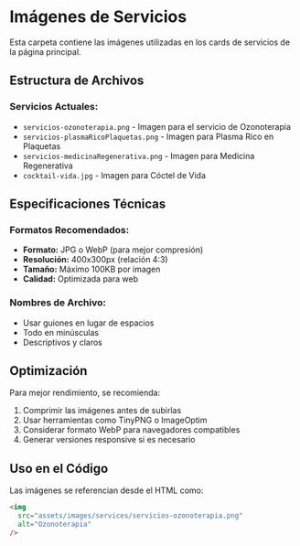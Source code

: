 # Imágenes de Servicios

Esta carpeta contiene las imágenes utilizadas en los cards de servicios de la página principal.

## Estructura de Archivos

### Servicios Actuales:

- `servicios-ozonoterapia.png` - Imagen para el servicio de Ozonoterapia
- `servicios-plasmaRicoPlaquetas.png` - Imagen para Plasma Rico en Plaquetas
- `servicios-medicinaRegenerativa.png` - Imagen para Medicina Regenerativa
- `cocktail-vida.jpg` - Imagen para Cóctel de Vida

## Especificaciones Técnicas

### Formatos Recomendados:

- **Formato:** JPG o WebP (para mejor compresión)
- **Resolución:** 400x300px (relación 4:3)
- **Tamaño:** Máximo 100KB por imagen
- **Calidad:** Optimizada para web

### Nombres de Archivo:

- Usar guiones en lugar de espacios
- Todo en minúsculas
- Descriptivos y claros

## Optimización

Para mejor rendimiento, se recomienda:

1. Comprimir las imágenes antes de subirlas
2. Usar herramientas como TinyPNG o ImageOptim
3. Considerar formato WebP para navegadores compatibles
4. Generar versiones responsive si es necesario

## Uso en el Código

Las imágenes se referencian desde el HTML como:

```html
<img
  src="assets/images/services/servicios-ozonoterapia.png"
  alt="Ozonoterapia"
/>
```
